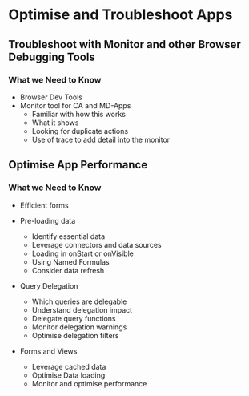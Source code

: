 # Optimise and Troubleshoot Apps

## Troubleshoot with Monitor and other Browser Debugging Tools

### What we Need to Know

- Browser Dev Tools
- Monitor tool for CA and MD-Apps
  - Familiar with how this works
  - What it shows
  - Looking for duplicate actions
  - Use of trace to add detail into the monitor

## Optimise App Performance

### What we Need to Know

- Efficient forms

- Pre-loading data
  - Identify essential data
  - Leverage connectors and data sources
  - Loading in onStart or onVisible
  - Using Named Formulas
  - Consider data refresh
- Query Delegation
  - Which queries are delegable
  - Understand delegation impact
  - Delegate query functions
  - Monitor delegation warnings
  - Optimise delegation filters
- Forms and Views
  - Leverage cached data
  - Optimise Data loading
  - Monitor and optimise performance
